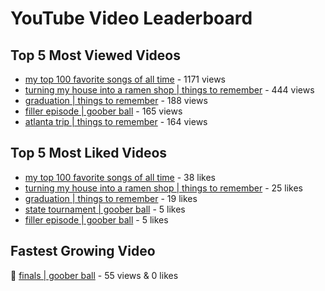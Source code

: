 # YouTube Video Leaderboard

## Top 5 Most Viewed Videos
- [my top 100 favorite songs of all time](https://youtu.be/zYnjnriU374) - 1171 views
- [turning my house into a ramen shop | things to remember](https://youtu.be/RBDZBPQs_fI) - 444 views
- [graduation | things to remember](https://youtu.be/l2r22Se8iw4) - 188 views
- [filler episode | goober ball](https://youtu.be/LVjDQdm-PFc) - 165 views
- [atlanta trip | things to remember](https://youtu.be/aROtkPs8i34) - 164 views

## Top 5 Most Liked Videos
- [my top 100 favorite songs of all time](https://youtu.be/zYnjnriU374) - 38 likes
- [turning my house into a ramen shop | things to remember](https://youtu.be/RBDZBPQs_fI) - 25 likes
- [graduation | things to remember](https://youtu.be/l2r22Se8iw4) - 19 likes
- [state tournament | goober ball](https://youtu.be/Ci5MFGdfzOE) - 5 likes
- [filler episode | goober ball](https://youtu.be/LVjDQdm-PFc) - 5 likes

## Fastest Growing Video
🔹 [finals | goober ball](https://youtu.be/srDTP8KR9QE) - 55 views & 0 likes
